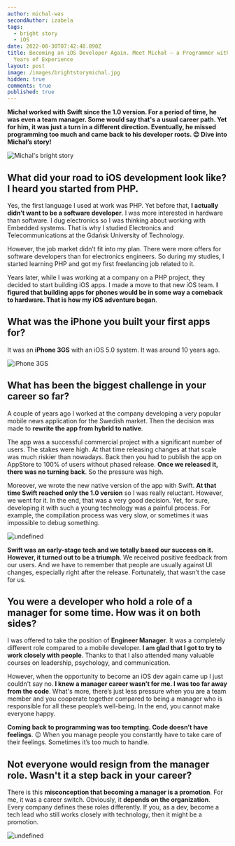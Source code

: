 ```yaml
---
author: michal-was
secondAuthor: izabela
tags:
  - bright story
  - iOS
date: 2022-08-30T07:42:48.890Z
title: Becoming an iOS Developer Again. Meet Michał – a Programmer with over 10
  Years of Experience
layout: post
image: /images/brightstorymichal.jpg
hidden: true
comments: true
published: true
---
```

**Michał worked with Swift since the 1.0 version. For a period of time, he was even a team manager. Some would say that's a usual career path. Yet for him, it was just a turn in a different direction. Eventually, he missed programming too much and came back to his developer roots. 😉 Dive into Michał’s story!**

<img src="/images/brightstorymichalcollage.png" alt="Michal's bright story" class="image" />

## What did your road to iOS development look like? I heard you started from PHP.

Yes, the first language I used at work was PHP. Yet before that, **I actually didn’t want to be a software developer**. I was more interested in hardware than software. I dug electronics so I was thinking about working with Embedded systems. That is why I studied Electronics and Telecommunications at the Gdańsk University of Technology.

However, the job market didn’t fit into my plan. There were more offers for software developers than for electronics engineers. So during my studies, I started learning PHP and got my first freelancing job related to it.

Years later, while I was working at a company on a PHP project, they decided to start building iOS apps. I made a move to that new iOS team. **I figured that building apps for phones would be in some way a comeback to hardware. That is how my iOS adventure began**.

## What was the iPhone you built your first apps for?

It was an **iPhone 3GS** with an iOS 5.0 system. It was around 10 years ago.

<img src="/images/iphone3gs.png" alt="iPhone 3GS" class="image" />

## What has been the biggest challenge in your career so far?

A couple of years ago I worked at the company developing a very popular mobile news application for the Swedish market. Then the decision was made to **rewrite the app from hybrid to native**. 

The app was a successful commercial project with a significant number of users. The stakes were high. At that time releasing changes at that scale was much riskier than nowadays. Back then you had to publish the app on AppStore to 100% of users without phased release. **Once we released it, there was no turning back**. So the pressure was high. 

Moreover, we wrote the new native version of the app with Swift. **At that time Swift reached only the 1.0 version** so I was really reluctant. However, we went for it. In the end, that was a very good decision. Yet, for sure, developing it with such a young technology was a painful process. For example, the compilation process was very slow, or sometimes it was impossible to debug something.

<img src="/images/michal_quote_swift.png" alt="undefined" class="image" />

**Swift was an early-stage tech and we totally based our success on it. However, it turned out to be a triumph**. We received positive feedback from our users. And we have to remember that people are usually against UI changes, especially right after the release. Fortunately, that wasn’t the case for us.

## You were a developer who hold a role of a manager for some time. How was it on both sides?

I was offered to take the position of **Engineer Manager**. It was a completely different role compared to a mobile developer. **I am glad that I got to try to work closely with people**. Thanks to that I also attended many valuable courses on leadership, psychology, and communication. 

However, when the opportunity to become an iOS dev again came up I just couldn't say no. **I knew a manager career wasn’t for me. I was too far away from the code**. What's more, there’s just less pressure when you are a team member and you cooperate together compared to being a manager who is responsible for all these people’s well-being. In the end, you cannot make everyone happy. 

**Coming back to programming was too tempting. Code doesn’t have feelings**. 😉 When you manage people you constantly have to take care of their feelings. Sometimes it’s too much to handle.

## Not everyone would resign from the manager role. Wasn't it a step back in your career?

There is this **misconception that becoming a manager is a promotion**. For me, it was a career switch. Obviously, it **depends on the organization**. Every company defines these roles differently. If you, as a dev, become a tech lead who still works closely with technology, then it might be a promotion. 

<img src="/images/michal_quote_manager.png" alt="undefined" class="image" />
